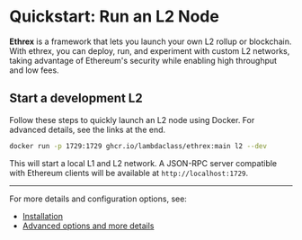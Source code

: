 # Quickstart: Run an L2 Node

**Ethrex** is a framework that lets you launch your own L2 rollup or blockchain. With ethrex, you can deploy, run, and experiment with custom L2 networks, taking advantage of Ethereum's security while enabling high throughput and low fees.

## Start a development L2

Follow these steps to quickly launch an L2 node using Docker. For advanced details, see the links at the end.

```sh
docker run -p 1729:1729 ghcr.io/lambdaclass/ethrex:main l2 --dev
```

This will start a local L1 and L2 network. A JSON-RPC server compatible with Ethereum clients will be available at `http://localhost:1729`.

---

For more details and configuration options, see:

- [Installation](./installation)
- [Advanced options and more details](../l2/deploy.md)
